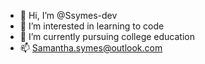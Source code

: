 - 👋 Hi, I’m @Ssymes-dev
- 👀 I’m interested in learning to code
- 🌱 I’m currently pursuing college education
- 📫 Samantha.symes@outlook.com

<!---
Ssymes-dev/Ssymes-dev is a ✨ special ✨ repository because its `README.md` (this file) appears on your GitHub profile.
You can click the Preview link to take a look at your changes.
--->
